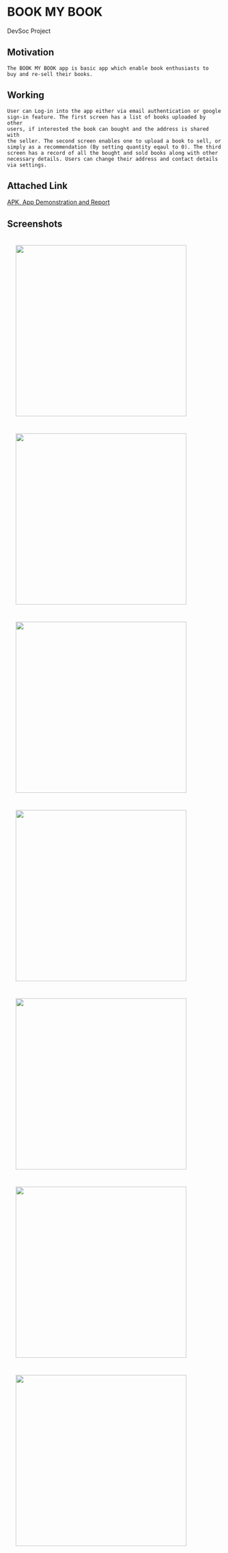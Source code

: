 # BOOK MY BOOK
DevSoc Project

## Motivation
```
The BOOK MY BOOK app is basic app which enable book enthusiasts to 
buy and re-sell their books.
```
## Working
```
User can Log-in into the app either via email authentication or google
sign-in feature. The first screen has a list of books uploaded by other
users, if interested the book can bought and the address is shared with
the seller. The second screen enables one to upload a book to sell, or
simply as a recommendation (By setting quantity eqaul to 0). The third
screen has a record of all the bought and sold books along with other
necessary details. Users can change their address and contact details
via settings.
```
## Attached Link
<a href="https://drive.google.com/drive/folders/1Y5zesU0BL9X1l7yMzsMvjrD_lAeY5zSj?usp=sharing">APK, App Demonstration and Report</a>

## Screenshots
<p>
<img align="left" src="README IMAGES/1.jpg" width="400px" hspace="20" vspace="20"/>
</p>
   

<p>
<img align="left" src="README IMAGES/2.jpg" width="400px" hspace="20" vspace="20"/>
</p>
  
<p>
<img align="left" src="README IMAGES/3.jpg" width="400px" hspace="20" vspace="20"/>
</p>
  
<p>
<img align="left" src="README IMAGES/4.jpg" width="400px" hspace="20" vspace="20"/>
</p> 
  
<p>
<img align="left" src="README IMAGES/5.jpg" width="400px" hspace="20" vspace="20"/>
</p>

<p>
<img align="left" src="README IMAGES/6.jpg" width="400px" hspace="20" vspace="20"/>
</p>
 
<p>
<img align="left" src="README IMAGES/7.jpg" width="400px" hspace="20" vspace="20"/>
</p>

